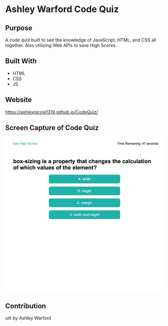 # Ashley Warford Code Quiz

## Purpose
A code quiz built to see the knowledge of JavaScript, HTML, and CSS all together. Also utilizing Web APIs to save High Scores. 

## Built With
* HTML
* CSS
* JS

## Website
https://ashleynicole1319.github.io/CodeQuiz/ 

## Screen Capture of Code Quiz
<img src="./assets/images/screenshot.png"/>

## Contribution
uilt by Ashley Warford